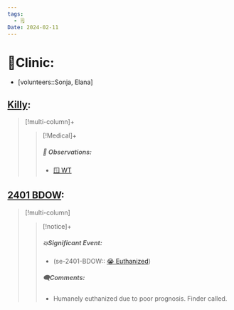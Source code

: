 ```yaml
---
tags:
  - 🗒️
Date: 2024-02-11
---
```


# 🏥Clinic:
- [volunteers::Sonja, Elana]

## [Killy](../RARE%20Birds/Ed%20Birds/Killy.md):
> [!multi-column]+
>
>> [!Medical]+
>> ##### 🔭 Observations:
>> - [🪟 WT](../Admin/Codes/Window%20time.md)

## [2401 BDOW](../RARE%20Birds/2401%20BDOW.md):
> [!multi-column]
>
>> [!notice]+
>> ##### 💥Significant Event:
>>- (se-2401-BDOW:: [😭 Euthanized](../Admin/Codes/Euthanized.md))
>>
>> ##### 🗨️Comments:
>> - Humanely euthanized due to poor prognosis. Finder called.

